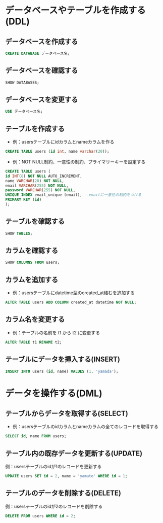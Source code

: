 # データベースやテーブルを作成する(DDL)
## データベースを作成する
```SQL
CREATE DATABASE データベース名;
```
## データベースを確認する
```SQL
SHOW DATABASES;
```
## データベースを変更する
```SQL
USE データベース名;
```
## テーブルを作成する
- 例：usersテーブルにidカラムとnameカラムを作る
```SQL
CREATE TABLE users (id int, name varchar(20));
```
- 例：NOT NULL制約、一意性の制約、プライマリーキーを設定する
```SQL
CREATE TABLE users (
id INT(8) NOT NULL AUTO_INCREMENT,
name VARCHAR(20) NOT NULL,
email VARCHAR(255) NOT NULL,
password VARCHAR(255) NOT NULL,
UNIQUE INDEX email_unique (email), --emailに一意性の制約をつける
PRIMARY KEY (id)
);
```
## テーブルを確認する
```SQL
SHOW TABLES;
```
## カラムを確認する
```SQL
SHOW COLUMNS FROM users;
```
## カラムを追加する
- 例：usersテーブルにdatetime型のcreated_at絡むを追加する
```SQL
ALTER TABLE users ADD COLUMN created_at datetime NOT NULL;
```
## カラム名を変更する
- 例：テーブルの名前を t1 から t2 に変更する
```SQL
ALTER TABLE t1 RENAME t2;
```
## テーブルにデータを挿入する(INSERT)
```SQL
INSERT INTO users (id, name) VALUES (1, 'yamada');
```

# データを操作する(DML)
## テーブルからデータを取得する(SELECT)
- 例：usersテーブルのidカラムとnameカラムの全てのレコードを取得する
```SQL
SELECT id, name FROM users;
```
## テーブル内の既存データを更新する(UPDATE)
例：usersテーブルのidが1のレコードを更新する
```SQL
UPDATE users SET id = 2, name = 'yamato' WHERE id = 1;
```
## テーブルのデータを削除する(DELETE)
例：usersテーブルのidが2のレコードを削除する
```SQL
DELETE FROM users WHERE id = 2;
```
